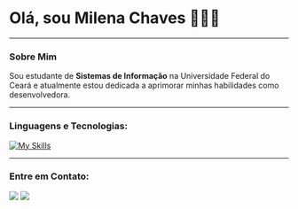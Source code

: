 # Olá, sou Milena Chaves 👩🏼‍💻

---

### Sobre Mim 
Sou estudante de **Sistemas de Informação** na Universidade Federal do Ceará e atualmente estou dedicada a aprimorar minhas habilidades como desenvolvedora.

---

### Linguagens e Tecnologias:

[![My Skills](https://skillicons.dev/icons?i=js,css,html,py,fastapi,laravel&theme=light)](https://skillicons.dev)

---

### Entre em Contato:

<a href="https://www.linkedin.com/in/milenchaves/"><img src="https://skillicons.dev/icons?i=linkedin&theme=dark&perline=15"></a>
<a href="mailto:milenchaves1@gmail.com"><img src="https://skillicons.dev/icons?i=gmail&theme=dark&perline=15"></a>
